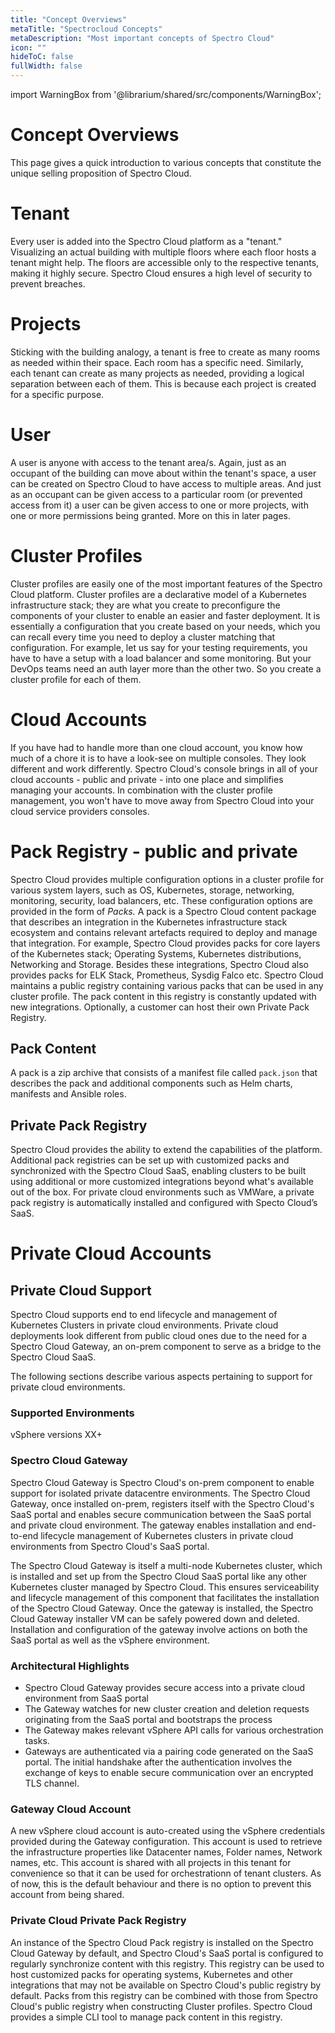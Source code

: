 ```yaml
---
title: "Concept Overviews"
metaTitle: "Spectrocloud Concepts"
metaDescription: "Most important concepts of Spectro Cloud"
icon: ""
hideToC: false
fullWidth: false
---
```


import WarningBox from '@librarium/shared/src/components/WarningBox';

# Concept Overviews

This page gives a quick introduction to various concepts that constitute the unique selling proposition of Spectro Cloud.

# Tenant

Every user is added into the Spectro Cloud platform as  a "tenant." Visualizing an actual building with multiple floors where each floor hosts a tenant might help. The floors are accessible only to the respective tenants, making it highly secure. Spectro Cloud ensures a high level of security to prevent breaches.

# Projects

Sticking with the building analogy, a tenant is free to create as many rooms as needed within their space. Each room has a specific need. Similarly, each tenant can create as many projects as needed, providing a logical separation between each of them. This is because each project is created for a specific purpose.

# User

A user is anyone with access to the tenant area/s. Again, just as an occupant of the building can move about within the tenant's space, a user can be created on Spectro Cloud to have access to multiple areas. And just as an occupant can be given access to a particular room (or prevented access from it) a user can be given access to one or more projects, with one or more permissions being granted. More on this in later pages.

# Cluster Profiles

Cluster profiles are easily one of the most important features of the Spectro Cloud platform. Cluster profiles are a declarative model of a Kubernetes infrastructure stack; they are what you create to preconfigure the components of your cluster to enable an easier and faster deployment. It is essentially a configuration that you create based on your needs, which you can recall every time you need to deploy a cluster matching that configuration. For example, let us say for your testing requirements, you have to have a setup with a load balancer and some monitoring. But your DevOps teams need an auth layer more than the other two. So you create a cluster profile for each of them.

# Cloud Accounts

If you have had to handle more than one cloud account, you know how much of a chore it is to have a look-see on multiple consoles. They look different and work differently. Spectro Cloud's console brings in all of your cloud accounts - public and private - into one place and simplifies managing your accounts. In combination with the cluster profile management, you won't have to move away from Spectro Cloud into your cloud service providers consoles.

# Pack Registry - public and private

Spectro Cloud provides multiple configuration options in a cluster profile for various system layers, such as OS, Kubernetes, storage, networking, monitoring, security, load balancers, etc. These configuration options are provided in the form of _Packs._ A pack is a Spectro Cloud content package that describes an integration in the Kubernetes infrastructure stack ecosystem and contains relevant artefacts required to deploy and manage that integration. For example, Spectro Cloud provides packs for core layers of the Kubernetes stack; Operating Systems, Kubernetes distributions, Networking and Storage. Besides these integrations, Spectro Cloud also provides packs for ELK Stack, Prometheus, Sysdig Falco etc. Spectro Cloud maintains a public registry containing various packs that can be used in any cluster profile. The pack content in this registry is constantly updated with new integrations. Optionally, a customer can host their own Private Pack Registry.

## Pack Content

A pack is a zip archive that consists of a manifest file called `pack.json` that describes the pack and additional components such as Helm charts, manifests and Ansible roles.

## Private Pack Registry

Spectro Cloud provides the ability to extend the capabilities of the platform. Additional pack registries can be set up with customized packs and synchronized with the Spectro Cloud SaaS, enabling clusters to be built using additional or more customized integrations beyond what's available out of the box. For private cloud environments such as VMWare, a private pack registry is automatically installed and configured with Specto Cloud’s SaaS.

# Private Cloud Accounts

## Private Cloud Support

Spectro Cloud supports end to end lifecycle and management of Kubernetes Clusters in private cloud environments. Private cloud deployments look different from public cloud ones due to the need for a Spectro Cloud Gateway, an on-prem component to serve as a bridge to the Spectro Cloud SaaS.

The following sections describe various aspects pertaining to support for private cloud environments.

### Supported Environments

vSphere versions XX+

### Spectro Cloud Gateway

Spectro Cloud Gateway is Spectro Cloud's on-prem component to enable support for isolated private datacentre environments. The Spectro Cloud Gateway, once installed on-prem, registers itself with the Spectro Cloud's SaaS portal and enables secure communication between the SaaS portal and private cloud environment. The gateway enables installation and end-to-end lifecycle management of Kubernetes clusters in private cloud environments from Spectro Cloud's SaaS portal.

The Spectro Cloud Gateway is itself a multi-node Kubernetes cluster, which is installed and set up from the Spectro Cloud SaaS portal like any other Kubernetes cluster managed by Spectro Cloud. This ensures serviceability and lifecycle management of this component that facilitates the installation of the Spectro Cloud Gateway. Once the gateway is installed, the Spectro Cloud Gateway installer VM can be safely powered down and deleted. Installation and configuration of the gateway involve actions on both the SaaS portal as well as the vSphere environment.

### Architectural Highlights

- Spectro Cloud Gateway provides secure access into a private cloud environment from SaaS portal
- The Gateway watches for new cluster creation and deletion requests originating from the SaaS portal and bootstraps the process
- The Gateway makes relevant vSphere API calls for various orchestration tasks.
- Gateways are authenticated via a pairing code generated on the SaaS portal. The initial handshake after the authentication involves the exchange of keys to enable secure communication over an encrypted TLS channel.

### Gateway Cloud Account

A new vSphere cloud account is auto-created using the vSphere credentials provided during the Gateway configuration. This account is used to retrieve the infrastructure properties like Datacenter names, Folder names, Network names, etc. This account is shared with all projects in this tenant for convenience so that it can be used for orchestrationn of tenant clusters. As of now, this is the default behaviour and there is no option to prevent this account from being shared.

### Private Cloud Private Pack Registry

An instance of the Spectro Cloud Pack registry is installed on the Spectro Cloud Gateway by default, and Spectro Cloud's SaaS portal is configured to regularly synchronize content with this registry. This registry can be used to host customized packs for operating systems, Kubernetes and other integrations that may not be available on Spectro Cloud's public registry by default. Packs from this registry can be combined with those from Spectro Cloud's public registry when constructing Cluster profiles. Spectro Cloud provides a simple CLI tool to manage pack content in this registry.
